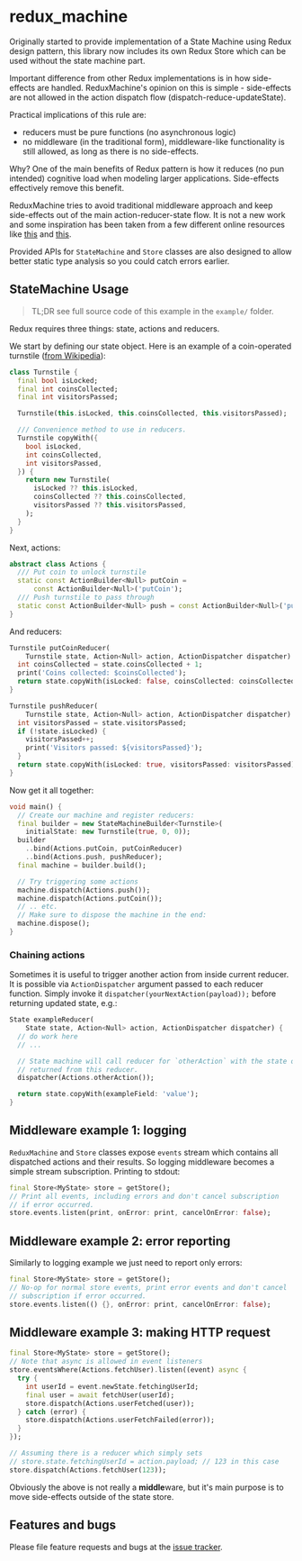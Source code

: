 # redux_machine

Originally started to provide implementation of a State Machine using
Redux design pattern, this library now includes its own Redux Store
which can be used without the state machine part.

Important difference from other Redux implementations is in how
side-effects are handled. ReduxMachine's opinion on this is simple -
side-effects are not allowed in the action dispatch flow
(dispatch-reduce-updateState).

Practical implications of this rule are:

- reducers must be pure functions (no asynchronous logic)
- no middleware (in the traditional form), middleware-like functionality
  is still allowed, as long as there is no side-effects.

Why? One of the main benefits of Redux pattern is  how it reduces
(no pun intended) cognitive load when modeling larger applications.
Side-effects effectively remove this benefit.

ReduxMachine tries to avoid traditional middleware approach and
keep side-effects out of the main action-reducer-state flow.
It is not a new work and some inspiration has been taken from a few
different online resources like [this][goshakkk] and [this][ward].

[goshakkk]: https://goshakkk.name/redux-side-effect-approaches/
[ward]: https://medium.com/javascript-and-opinions/redux-side-effects-and-you-66f2e0842fc3

Provided APIs for `StateMachine` and `Store` classes are also designed
to allow better static type analysis so you could catch errors earlier.

## StateMachine Usage

> TL;DR see full source code of this example in the `example/` folder.

Redux requires three things: state, actions and reducers.

We start by defining our state object. Here is an example of a coin-operated
turnstile ([from Wikipedia][turnstile]):

```dart
class Turnstile {
  final bool isLocked;
  final int coinsCollected;
  final int visitorsPassed;

  Turnstile(this.isLocked, this.coinsCollected, this.visitorsPassed);

  /// Convenience method to use in reducers.
  Turnstile copyWith({
    bool isLocked,
    int coinsCollected,
    int visitorsPassed,
  }) {
    return new Turnstile(
      isLocked ?? this.isLocked,
      coinsCollected ?? this.coinsCollected,
      visitorsPassed ?? this.visitorsPassed,
    );
  }
}
```

Next, actions:

```dart
abstract class Actions {
  /// Put coin to unlock turnstile
  static const ActionBuilder<Null> putCoin =
      const ActionBuilder<Null>('putCoin');
  /// Push turnstile to pass through
  static const ActionBuilder<Null> push = const ActionBuilder<Null>('push');
}
```

And reducers:

```dart
Turnstile putCoinReducer(
    Turnstile state, Action<Null> action, ActionDispatcher dispatcher) {
  int coinsCollected = state.coinsCollected + 1;
  print('Coins collected: $coinsCollected');
  return state.copyWith(isLocked: false, coinsCollected: coinsCollected);
}

Turnstile pushReducer(
    Turnstile state, Action<Null> action, ActionDispatcher dispatcher) {
  int visitorsPassed = state.visitorsPassed;
  if (!state.isLocked) {
    visitorsPassed++;
    print('Visitors passed: ${visitorsPassed}');
  }
  return state.copyWith(isLocked: true, visitorsPassed: visitorsPassed);
}
```

Now get it all together:

```dart
void main() {
  // Create our machine and register reducers:
  final builder = new StateMachineBuilder<Turnstile>(
    initialState: new Turnstile(true, 0, 0));
  builder
    ..bind(Actions.putCoin, putCoinReducer)
    ..bind(Actions.push, pushReducer);
  final machine = builder.build();

  // Try triggering some actions
  machine.dispatch(Actions.push());
  machine.dispatch(Actions.putCoin());
  // .. etc.
  // Make sure to dispose the machine in the end:
  machine.dispose();
}
```

### Chaining actions

Sometimes it is useful to trigger another action from inside current reducer.
It is possible via `ActionDispatcher` argument passed to each reducer function.
Simply invoke it `dispatcher(yourNextAction(payload));` before returning
updated state, e.g.:

```dart
State exampleReducer(
    State state, Action<Null> action, ActionDispatcher dispatcher) {
  // do work here
  // ...

  // State machine will call reducer for `otherAction` with the state object 
  // returned from this reducer.
  dispatcher(Actions.otherAction());

  return state.copyWith(exampleField: 'value');
}
```

## Middleware example 1: logging

`ReduxMachine` and `Store` classes expose `events` stream which
contains all dispatched actions and their results. So logging middleware
becomes a simple stream subscription. Printing to stdout:

```dart
final Store<MyState> store = getStore();
// Print all events, including errors and don't cancel subscription
// if error occurred.
store.events.listen(print, onError: print, cancelOnError: false);
```

## Middleware example 2: error reporting

Similarly to logging example we just need to report only errors:

```dart
final Store<MyState> store = getStore();
// No-op for normal store events, print error events and don't cancel
// subscription if error occurred.
store.events.listen(() {}, onError: print, cancelOnError: false);
```

## Middleware example 3: making HTTP request

```dart
final Store<MyState> store = getStore();
// Note that async is allowed in event listeners
store.eventsWhere(Actions.fetchUser).listen((event) async {
  try {
    int userId = event.newState.fetchingUserId;
    final user = await fetchUser(userId);
    store.dispatch(Actions.userFetched(user));
  } catch (error) {
    store.dispatch(Actions.userFetchFailed(error));
  }
});

// Assuming there is a reducer which simply sets
// store.state.fetchingUserId = action.payload; // 123 in this case
store.dispatch(Actions.fetchUser(123));
```

Obviously the above is not really a **middle**ware, but it's main
purpose is to move side-effects outside of the state store.

## Features and bugs

Please file feature requests and bugs at the [issue tracker][tracker].

[turnstile]: https://en.wikipedia.org/wiki/Finite-state_machine#Example:_coin-operated_turnstile
[tracker]: https://github.com/pulyaevskiy/redux-machine/issues
